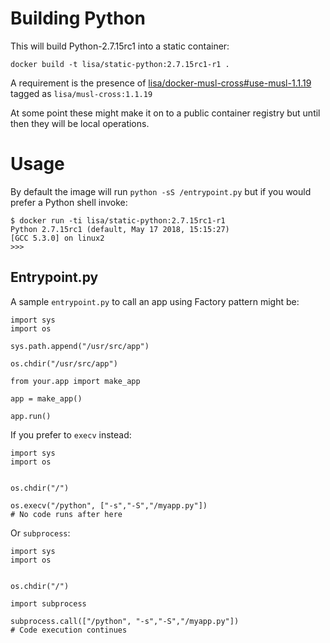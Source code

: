 # Building Python

This will build Python-2.7.15rc1 into a static container:

    docker build -t lisa/static-python:2.7.15rc1-r1 .

A requirement is the presence of [lisa/docker-musl-cross#use-musl-1.1.19](https://github.com/lisa/docker-musl-cross/tree/use-musl-1.1.19) tagged as `lisa/musl-cross:1.1.19`

At some point these might make it on to a public container registry but until then they will be local operations.

# Usage

By default the image will run `python -sS /entrypoint.py` but if you would prefer a Python shell invoke:

    $ docker run -ti lisa/static-python:2.7.15rc1-r1
    Python 2.7.15rc1 (default, May 17 2018, 15:15:27)
    [GCC 5.3.0] on linux2
    >>> 

## Entrypoint.py

A sample `entrypoint.py` to call an app using Factory pattern might be:

    import sys
    import os

    sys.path.append("/usr/src/app")

    os.chdir("/usr/src/app")

    from your.app import make_app

    app = make_app()

    app.run()

If you prefer to `execv` instead:

    import sys
    import os


    os.chdir("/")

    os.execv("/python", ["-s","-S","/myapp.py"])
    # No code runs after here


Or `subprocess`:

    import sys
    import os


    os.chdir("/")

    import subprocess

    subprocess.call(["/python", "-s","-S","/myapp.py"])
    # Code execution continues
